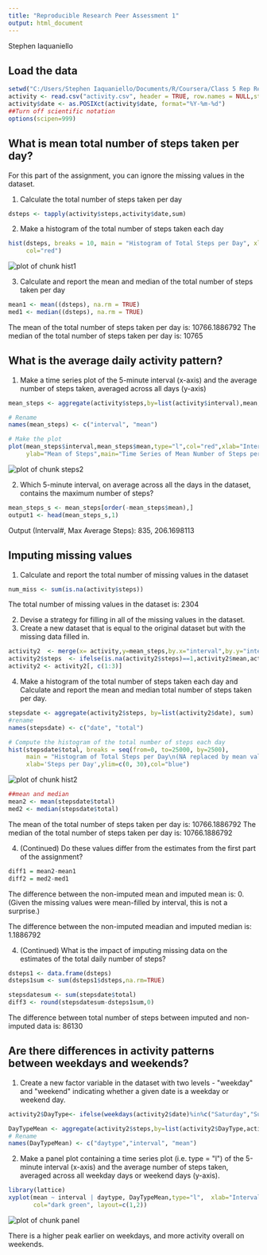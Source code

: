 ```yaml
---
title: "Reproducible Research Peer Assessment 1"
output: html_document
---
```


Stephen Iaquaniello

## Load the data


```r
setwd("C:/Users/Stephen Iaquaniello/Documents/R/Coursera/Class 5 Rep Research/Proj 1")
activity <- read.csv("activity.csv", header = TRUE, row.names = NULL,stringsAsFactors=FALSE)
activity$date <- as.POSIXct(activity$date, format="%Y-%m-%d")
##Turn off scientific notation
options(scipen=999)
```
## What is mean total number of steps taken per day?
For this part of the assignment, you can ignore the missing values in the dataset.

1. Calculate the total number of steps taken per day

```r
dsteps <- tapply(activity$steps,activity$date,sum)
```
2. Make a histogram of the total number of steps taken each day

```r
hist(dsteps, breaks = 10, main = "Histogram of Total Steps per Day", xlab='Steps per Day',
     col="red")
```

![plot of chunk hist1](figure/hist1-1.png) 

3. Calculate and report the mean and median of the total number of steps taken per day

```r
mean1 <- mean((dsteps), na.rm = TRUE)
med1 <- median((dsteps), na.rm = TRUE)
```
The mean of the total number of steps taken per day is: 10766.1886792
The median of the total number of steps taken per day is: 10765

## What is the average daily activity pattern?

1. Make a time series plot of the 5-minute interval (x-axis) and the average number of steps taken, averaged across all days (y-axis)


```r
mean_steps <- aggregate(activity$steps,by=list(activity$interval),mean, na.rm=TRUE)

# Rename
names(mean_steps) <- c("interval", "mean")

# Make the plot
plot(mean_steps$interval,mean_steps$mean,type="l",col="red",xlab="Interval", 
     ylab="Mean of Steps",main="Time Series of Mean Number of Steps per Interval")
```

![plot of chunk steps2](figure/steps2-1.png) 

2. Which 5-minute interval, on average across all the days in the dataset, contains the maximum number of steps?


```r
mean_steps_s <- mean_steps[order(-mean_steps$mean),]
output1 <- head(mean_steps_s,1)
```
Output (Interval#, Max Average Steps): 835, 206.1698113

## Imputing missing values

1. Calculate and report the total number of missing values in the dataset 


```r
num_miss <- sum(is.na(activity$steps))
```
The total number of missing values in the dataset is: 2304

2. Devise a strategy for filling in all of the missing values in the dataset.
3. Create a new dataset that is equal to the original dataset but with the missing data filled in.


```r
activity2  <- merge(x= activity,y=mean_steps,by.x="interval",by.y="interval", all.x=TRUE)
activity2$steps  <- ifelse(is.na(activity2$steps)==1,activity2$mean,activity2$steps)                                                    
activity2 <- activity2[, c(1:3)]    
```

4. Make a histogram of the total number of steps taken each day and Calculate and report the mean and median total number of steps taken per day. 


```r
stepsdate <- aggregate(activity2$steps, by=list(activity2$date), sum)
#rename
names(stepsdate) <- c("date", "total")

# Compute the histogram of the total number of steps each day
hist(stepsdate$total, breaks = seq(from=0, to=25000, by=2500),
     main = "Histogram of Total Steps per Day\n(NA replaced by mean value)",
     xlab='Steps per Day',ylim=c(0, 30),col="blue")
```

![plot of chunk hist2](figure/hist2-1.png) 

```r
##mean and median
mean2 <- mean(stepsdate$total)
med2 <- median(stepsdate$total)
```

The mean of the total number of steps taken per day is: 10766.1886792
The median of the total number of steps taken per day is: 10766.1886792

4. (Continued) Do these values differ from the estimates from the first part of the assignment?

```r
diff1 = mean2-mean1
diff2 = med2-med1
```
The difference between the non-imputed mean and imputed mean is: 0. (Given the missing values were mean-filled by interval, this is not a surprise.)

The difference between the non-imputed meadian and imputed median is: 1.1886792

4. (Continued) What is the impact of imputing missing data on the estimates of the total daily number of steps?


```r
dsteps1 <- data.frame(dsteps)
dsteps1sum <- sum(dsteps1$dsteps,na.rm=TRUE)

stepsdatesum <- sum(stepsdate$total)
diff3 <- round(stepsdatesum-dsteps1sum,0)
```

The difference between total number of steps between imputed and non-imputed data is: 86130 

## Are there differences in activity patterns between weekdays and weekends?

1. Create a new factor variable in the dataset with two levels - "weekday" and "weekend" indicating whether a given date is a weekday or weekend day.


```r
activity2$DayType<- ifelse(weekdays(activity2$date)%in%c("Saturday","Sunday"),"Weekend","Weekday")

DayTypeMean <- aggregate(activity2$steps,by=list(activity2$DayType,activity2$interval), mean)
# Rename 
names(DayTypeMean) <- c("daytype","interval", "mean")
```

2. Make a panel plot containing a time series plot (i.e. type = "l") of the 5-minute interval (x-axis) and the average number of steps taken, averaged across all weekday days or weekend days (y-axis).


```r
library(lattice)
xyplot(mean ~ interval | daytype, DayTypeMean,type="l",  xlab="Interval",ylab="Number of steps", 
       col="dark green", layout=c(1,2))
```

![plot of chunk panel](figure/panel-1.png) 

There is a higher peak earlier on weekdays, and more activity overall on weekends. 




